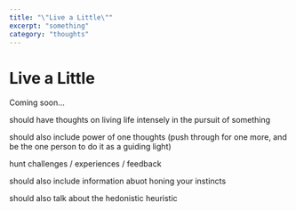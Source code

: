 ```yaml
---
title: "\"Live a Little\""
excerpt: "something"
category: "thoughts"
---
```


# Live a Little

Coming soon...


should have thoughts on living life intensely in the pursuit of something

should also include power of one thoughts (push through for one more, and be the one person to do it as a guiding light)

hunt challenges / experiences / feedback 

should also include information abuot honing your instincts 

should also talk about the hedonistic heuristic 